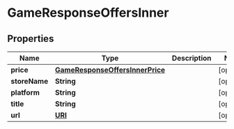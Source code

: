 

# GameResponseOffersInner

## Properties

Name | Type | Description | Notes
------------ | ------------- | ------------- | -------------
**price** | [**GameResponseOffersInnerPrice**](GameResponseOffersInnerPrice.md) |  |  [optional]
**storeName** | **String** |  |  [optional]
**platform** | **String** |  |  [optional]
**title** | **String** |  |  [optional]
**url** | [**URI**](URI.md) |  |  [optional]




